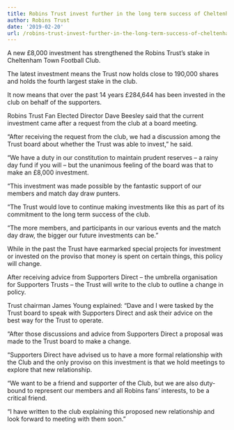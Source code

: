 ```yaml
---
title: Robins Trust invest further in the long term success of Cheltenham Town
author: Robins Trust
date: '2019-02-20'
url: /robins-trust-invest-further-in-the-long-term-success-of-cheltenham-town/
---
```


A new £8,000 investment has strengthened the Robins Trust’s stake in Cheltenham Town Football Club.

The latest investment means the Trust now holds close to 190,000 shares and holds the fourth largest stake in the club.

It now means that over the past 14 years £284,644 has been invested in the club on behalf of the supporters.

Robins Trust Fan Elected Director Dave Beesley said that the current investment came after a request from the club at a board meeting.

“After receiving the request from the club, we had a discussion among the Trust board about whether the Trust was able to invest,” he said.

“We have a duty in our constitution to maintain prudent reserves – a rainy day fund if you will – but the unanimous feeling of the board was that to make an £8,000 investment.

“This investment was made possible by the fantastic support of our members and match day draw punters.

&#8220;The Trust would love to continue making investments like this as part of its commitment to the long term success of the club.

&#8220;The more members, and participants in our various events and the match day draw, the bigger our future investments can be.”

While in the past the Trust have earmarked special projects for investment or invested on the proviso that money is spent on certain things, this policy will change.

After receiving advice from Supporters Direct – the umbrella organisation for Supporters Trusts – the Trust will write to the club to outline a change in policy.

Trust chairman James Young explained: “Dave and I were tasked by the Trust board to speak with Supporters Direct and ask their advice on the best way for the Trust to operate.

“After those discussions and advice from Supporters Direct a proposal was made to the Trust board to make a change.

“Supporters Direct have advised us to have a more formal relationship with the Club and the only proviso on this investment is that we hold meetings to explore that new relationship.

“We want to be a friend and supporter of the Club, but we are also duty-bound to represent our members and all Robins fans’ interests, to be a critical friend.

“I have written to the club explaining this proposed new relationship and look forward to meeting with them soon.”
